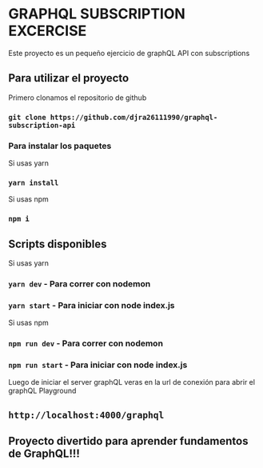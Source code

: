 # GRAPHQL SUBSCRIPTION EXCERCISE

Este proyecto es un pequeño ejercicio de graphQL API con subscriptions

## Para utilizar el proyecto

Primero clonamos el repositorio de github

### `git clone https://github.com/djra26111990/graphql-subscription-api`

### Para instalar los paquetes

Si usas yarn

### `yarn install` 

Si usas npm

### `npm i`

## Scripts disponibles

Si usas yarn

### `yarn dev` - Para correr con nodemon

### `yarn start` - Para iniciar con node index.js

Si usas npm

### `npm run dev` - Para correr con nodemon

### `npm run start` - Para iniciar con node index.js

Luego de iniciar el server graphQL veras en la url de conexión para abrir el graphQL Playground

## `http://localhost:4000/graphql` 

## Proyecto divertido para aprender fundamentos de GraphQL!!!

